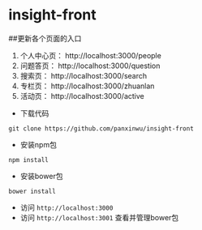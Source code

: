 # insight-front
##更新各个页面的入口
1. 个人中心页： http://localhost:3000/people
2. 问题答页： http://localhost:3000/question
3. 搜索页： http://localhost:3000/search
4. 专栏页： http://localhost:3000/zhuanlan
5. 活动页： http://localhost:3000/active


* 下载代码
```
git clone https://github.com/panxinwu/insight-front
```
* 安装npm包
```
npm install
```
* 安装bower包
```
bower install
```
* 访问 `http://localhost:3000`
* 访问 `http://localhost:3001` 查看并管理bower包


